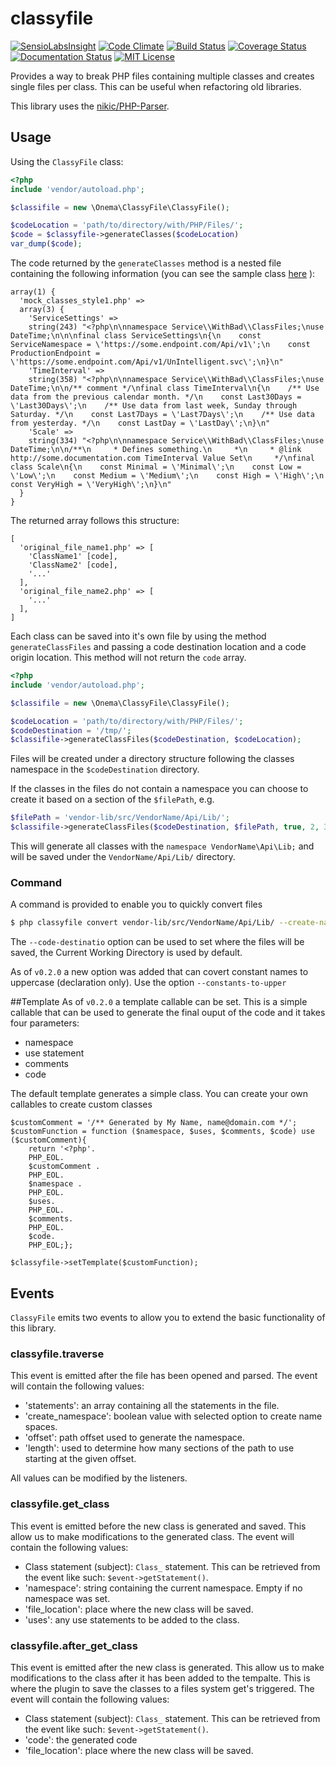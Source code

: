 # classyfile 
[![SensioLabsInsight](https://insight.sensiolabs.com/projects/7cd81039-46d2-4a18-b57b-6242cb18f3b4/mini.png)](https://insight.sensiolabs.com/projects/7cd81039-46d2-4a18-b57b-6242cb18f3b4)
[![Code Climate](https://codeclimate.com/github/onema/classyfile/badges/gpa.svg)](https://codeclimate.com/github/onema/classyfile)
[![Build Status](https://travis-ci.org/onema/classyfile.svg?branch=develop)](https://travis-ci.org/onema/classyfile) [![Coverage Status](https://coveralls.io/repos/onema/classyfile/badge.svg?branch=develop)](https://coveralls.io/r/onema/classyfile?branch=develop) 
[![Documentation Status](https://readthedocs.org/projects/classyfile/badge/?version=latest)](https://readthedocs.org/projects/classyfile/?badge=latest)
[![MIT License](https://img.shields.io/packagist/l/onema/classyfile.svg?style=flat)](https://tldrlegal.com/license/mit-license)


Provides a way to break PHP files containing multiple classes and creates single files per class.
This can be useful when refactoring old libraries. 

This library uses the [nikic/PHP-Parser](https://github.com/nikic/PHP-Parser).

## Usage

Using the `ClassyFile` class:

```php 
<?php
include 'vendor/autoload.php';

$classifile = new \Onema\ClassyFile\ClassyFile();

$codeLocation = 'path/to/directory/with/PHP/Files/';
$code = $classyfile->generateClasses($codeLocation)
var_dump($code);
```
The code returned by the `generateClasses` method is a nested file containing the following information (you can see the sample class [here](tests/mock/mock_classes_style1.php) ):
```
array(1) {
  'mock_classes_style1.php' =>
  array(3) {
    'ServiceSettings' =>
    string(243) "<?php\n\nnamespace Service\\WithBad\\ClassFiles;\nuse DateTime;\n\n\nfinal class ServiceSettings\n{\n    const ServiceNamespace = \'https://some.endpoint.com/Api/v1\';\n    const ProductionEndpoint = \'https://some.endpoint.com/Api/v1/UnIntelligent.svc\';\n}\n"
    'TimeInterval' =>
    string(358) "<?php\n\nnamespace Service\\WithBad\\ClassFiles;\nuse DateTime;\n\n/** comment */\nfinal class TimeInterval\n{\n    /** Use data from the previous calendar month. */\n    const Last30Days = \'Last30Days\';\n    /** Use data from last week, Sunday through Saturday. */\n    const Last7Days = \'Last7Days\';\n    /** Use data from yesterday. */\n    const LastDay = \'LastDay\';\n}\n"
    'Scale' =>
    string(334) "<?php\n\nnamespace Service\\WithBad\\ClassFiles;\nuse DateTime;\n\n/**\n     * Defines something.\n     *\n     * @link http://some.documentation.com TimeInterval Value Set\n     */\nfinal class Scale\n{\n    const Minimal = \'Minimal\';\n    const Low = \'Low\';\n    const Medium = \'Medium\';\n    const High = \'High\';\n    const VeryHigh = \'VeryHigh\';\n}\n"
  }
}
```

The returned array follows this structure:
```
[
  'original_file_name1.php' => [
    'ClassName1' [code],
    'ClassName2' [code],
    '...'
  ],
  'original_file_name2.php' => [
    '...'
  ],
]
```

Each class can be saved into it's own file by using the method `generateClassFiles` and passing a code destination location and a code origin location. This method will not return the `code` array.

```php 
<?php
include 'vendor/autoload.php';

$classifile = new \Onema\ClassyFile\ClassyFile();

$codeLocation = 'path/to/directory/with/PHP/Files/';
$codeDestination = '/tmp/';
$classifile->generateClassFiles($codeDestination, $codeLocation);

```

Files will be created under a directory structure following the classes namespace in the `$codeDestination` directory.

If the classes in the files do not contain a namespace you can choose to create it based on a section of the `$filePath`, e.g.

```php
$filePath = 'vendor-lib/src/VendorName/Api/Lib/';
$classifile->generateClassFiles($codeDestination, $filePath, true, 2, 3);
```

This will generate all classes with the `namespace VendorName\Api\Lib;` and will be saved under the `VendorName/Api/Lib/` directory.

### Command
A command is provided to enable you to quickly convert files
```sh
$ php classyfile convert vendor-lib/src/VendorName/Api/Lib/ --create-namespace --offset=2 --length=3
```

The `--code-destinatio` option can be used to set where the files will be saved, the Current Working Directory is used by default. 

As of `v0.2.0` a new option was added that can covert constant names to uppercase (declaration only). Use the option `--constants-to-upper`

##Template
As of `v0.2.0` a template callable can be set. This is a simple callable that can be used to generate the final ouput of the code and it takes four parameters:
 - namespace
 - use statement
 - comments
 - code

The default template generates a simple class. You can create your own callables to create custom classes
```
$customComment = '/** Generated by My Name, name@domain.com */';
$customFunction = function ($namespace, $uses, $comments, $code) use ($customComment){
    return '<?php'.
    PHP_EOL.
    $customComment . 
    PHP_EOL.
    $namespace .
    PHP_EOL.
    $uses.
    PHP_EOL.
    $comments.
    PHP_EOL.
    $code.
    PHP_EOL;};
    
$classyfile->setTemplate($customFunction);
 ```

## Events
`ClassyFile` emits two events to allow you to extend the basic functionality of this library.

### classyfile.traverse
This event is emitted after the file has been opened and parsed. The event will contain the following values:

- 'statements': an array containing all the statements in the file.
- 'create_namespace': boolean value with selected option to create name spaces.
- 'offset': path offset used to generate the namespace.
- 'length': used to determine how many sections of the path to use starting at the given offset.

All values can be modified by the listeners.

### classyfile.get_class
This event is emitted before the new class is generated and saved. This allow us to make modifications to the generated class. The event will contain the following values:

- Class statement (subject): `Class_` statement. This can be retrieved from the event like such: `$event->getStatement()`.
- 'namespace': string containing the current namespace. Empty if no namespace was set.
- 'file_location': place where the new class will be saved.
- 'uses': any use statements to be added to the class.

### classyfile.after_get_class
This event is emitted after the new class is generated. This allow us to make modifications to the class after it has been added to the tempalte. This is where the plugin to save the classes to a files system get's triggered. The event will contain the following values:

- Class statement (subject): `Class_` statement. This can be retrieved from the event like such: `$event->getStatement()`.
- 'code': the generated code
- 'file_location': place where the new class will be saved.
